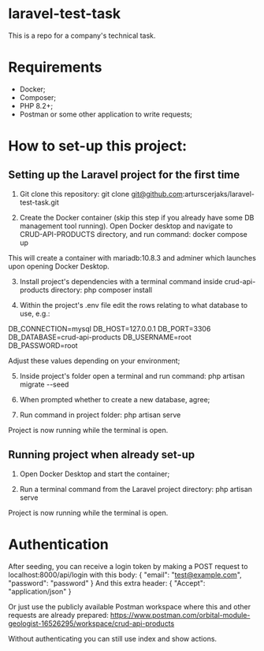 # laravel-test-task
This is a repo for a company's technical task.

# Requirements

- Docker;
- Composer;
- PHP 8.2+;
- Postman or some other application to write requests;

# How to set-up this project:

## Setting up the Laravel project for the first time

1. Git clone this repository:
git clone git@github.com:arturscerjaks/laravel-test-task.git

2. Create the Docker container (skip this step if you already have some DB management tool running).
Open Docker desktop and navigate to CRUD-API-PRODUCTS directory, and run command:
docker compose up

This will create a container with mariadb:10.8.3 and adminer which launches upon opening Docker Desktop.

3. Install project's dependencies with a terminal command inside crud-api-products directory:
php composer install

4. Within the project's .env file edit the rows relating to what database to use, e.g.:

DB_CONNECTION=mysql
DB_HOST=127.0.0.1
DB_PORT=3306
DB_DATABASE=crud-api-products
DB_USERNAME=root
DB_PASSWORD=root

Adjust these values depending on your environment;

5. Inside project's folder open a terminal and run command:
php artisan migrate --seed

6. When prompted whether to create a new database, agree;

7. Run command in project folder:
php artisan serve

Project is now running while the terminal is open.

## Running project when already set-up

1. Open Docker Desktop and start the container;

2. Run a terminal command from the Laravel project directory:
php artisan serve

Project is now running while the terminal is open.

# Authentication

After seeding, you can receive a login token by making a POST request to localhost:8000/api/login
with this body:
{
    "email": "test@example.com",
    "password": "password"
}
And this extra header:
{
    "Accept": "application/json"
}

Or just use the publicly available Postman workspace where this and other requests are already prepared:
https://www.postman.com/orbital-module-geologist-16526295/workspace/crud-api-products

Without authenticating you can still use index and show actions.